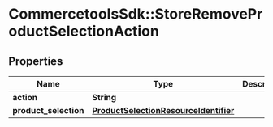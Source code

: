 # CommercetoolsSdk::StoreRemoveProductSelectionAction

## Properties
Name | Type | Description | Notes
------------ | ------------- | ------------- | -------------
**action** | **String** |  | [optional] 
**product_selection** | [**ProductSelectionResourceIdentifier**](ProductSelectionResourceIdentifier.md) |  | [optional] 

